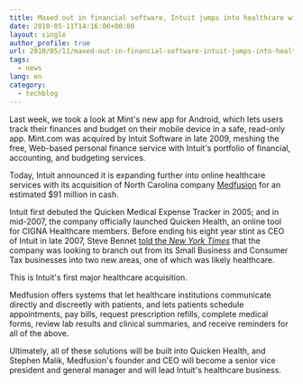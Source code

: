 ```yaml
---
title: Maxed out in financial software, Intuit jumps into healthcare with $91m buy of Medfusion
date: 2010-05-11T14:16:00+00:00
layout: single
author_profile: true
url: 2010/05/11/maxed-out-in-financial-software-intuit-jumps-into-healthcare-with-91m-buy-of-medfusion/
tags:
  - news
lang: en
category: 
  - techblog
---
```

Last week, we took a look at Mint's new app for Android, which lets users track their finances and budget on their mobile device in a safe, read-only app. Mint.com was acquired by Intuit Software in late 2009, meshing the free, Web-based personal finance service with Intuit's portfolio of financial, accounting, and budgeting services. 

Today, Intuit announced it is expanding further into online healthcare services with its acquisition of North Carolina company [Medfusion](http://www.medfusion.net/) for an estimated $91 million in cash. 

Intuit first debuted the Quicken Medical Expense Tracker in 2005; and in mid-2007, the company officially launched Quicken Health, an online tool for CIGNA Healthcare members. Before ending his eight year stint as CEO of Intuit in late 2007, Steve Bennet [told the _New York Times_](http://www.nytimes.com/2007/02/24/technology/24interview.html?_r=1) that the company was looking to branch out from its Small Business and Consumer Tax businesses into two new areas, one of which was likely healthcare. 

This is Intuit's first major healthcare acquisition. 

Medfusion offers systems that let healthcare institutions communicate directly and discreetly with patients, and lets patients schedule appointments, pay bills, request prescription refills, complete medical forms, review lab results and clinical summaries, and receive reminders for all of the above. 

Ultimately, all of these solutions will be built into Quicken Health, and Stephen Malik, Medfusion's founder and CEO will become a senior vice president and general manager and will lead Intuit's healthcare business.